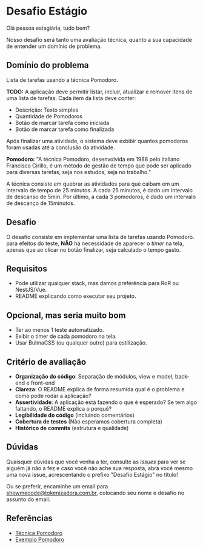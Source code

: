 # Desafio Estágio 

Olá pessoa estagiária, tudo bem?

Nosso desafio será tanto uma avaliação técnica, quanto a sua capacidade de entender um domínio de problema.

## Domínio do problema

Lista de tarefas usando a técnica Pomodoro.

**TODO:** A aplicação deve permitir listar, incluir, atualizar e remover itens de uma lista de tarefas. Cada item da lista deve conter:
- Descrição: Texto simples
- Quantidade de Pomodoros
- Botão de marcar tarefa como iniciada
- Botão de marcar tarefa como finalizada

Após finalizar uma atividade, o sistema deve exbibir quantos pomodoros foram usadas até a conclusão da atividade.


**Pomodoro:** "A técnica Pomodoro, desenvolvida em 1988 pelo italiano Francisco Cirillo, é um método de gestão de tempo que pode ser aplicado para diversas tarefas, seja nos estudos, seja no trabalho."

A técnica consiste em quebrar as atividades para que caibam em um intervalo de tempo de 25 minutos. A cada 25 minutos, é dado um intervalo de descanso de 5min. Por último, a cada 3 pomodoros, é dado um intervalo de descanço de 15minutos.


## Desafio

O desafio consiste em implementar uma lista de tarefas usando Pomodoro. para efeitos do teste, **NÃO** há necessidade de aparecer o _timer_ na tela, apenas que ao clicar no botão finalizar, seja calculado o tempo gasto.

## Requisitos
- Pode utilizar qualquer stack, mas damos preferência para RoR ou NestJS/Vue.
- README explicando como executar seu projeto.

## Opcional, mas seria muito bom
- Ter ao menos 1 teste automatizado.
- Exibir o timer de cada pomodoro na tela.
- Usar BulmaCSS (ou qualquer outro) para estilização. 

## Critério de avaliação

-   **Organização do código**: Separação de módulos, view e model, back-end e front-end
-   **Clareza**: O README explica de forma resumida qual é o problema e como pode rodar a aplicação?
-   **Assertividade**: A aplicação está fazendo o que é esperado? Se tem algo faltando, o README explica o porquê?
-   **Legibilidade do código** (incluindo comentários)
-   **Cobertura de testes** (Não esperamos cobertura completa)
-   **Histórico de commits** (estrutura e qualidade)


## Dúvidas

Quaisquer dúvidas que você venha a ter, consulte as _issues_ para ver se alguém já não a fez e caso você não ache sua resposta, abra você mesmo uma nova issue, acrescentando o prefixo "Desafio Estágio" no título!

Ou se preferir, encaminhe um email para <showmecode@tokenizadora.com.br>, colocando seu nome e desafio no assunto do email.

## Referências
* [Técnica Pomodoro](https://brasilescola.uol.com.br/dicas-de-estudo/tecnica-pomodoro-que-e-e-como-funciona.htm)
* [Exemplo Pomodoro](https://pomofocus.io/)
